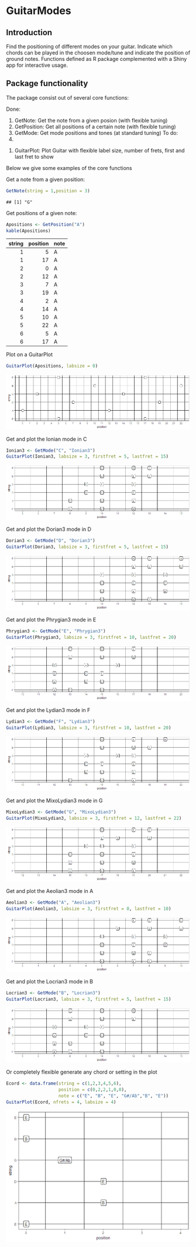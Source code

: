 GuitarModes
================

Introduction
------------

Find the positioning of different modes on your guitar. Indicate which chords can be played in the choosen mode/tune and indicate the position of ground notes. Functions defined as R package complemented with a Shiny app for interactive usage.

Package functionality
---------------------

The package consist out of several core functions:

Done:

1.  GetNote: Get the note from a given posion (with flexible tuning)
2.  GetPosition: Get all positions of a certain note (with flexible tuning)
3.  GetMode: Get mode positions and tones (at standard tuning) To do:
4.  

<!-- -->

1.  GuitarPlot: Plot Guitar with flexible label size, number of frets, first and last fret to show

Below we give some examples of the core functions

Get a note from a given position:

``` r
GetNote(string = 1,position = 3)
```

    ## [1] "G"

Get positions of a given note:

``` r
Apositions <- GetPosition("A")
kable(Apositions)
```

|  string|  position| note |
|-------:|---------:|:-----|
|       1|         5| A    |
|       1|        17| A    |
|       2|         0| A    |
|       2|        12| A    |
|       3|         7| A    |
|       3|        19| A    |
|       4|         2| A    |
|       4|        14| A    |
|       5|        10| A    |
|       5|        22| A    |
|       6|         5| A    |
|       6|        17| A    |

Plot on a GuitarPlot

``` r
GuitarPlot(Apositions, labsize = 0)
```

![](README_files/figure-markdown_github/unnamed-chunk-3-1.png)

Get and plot the Ionian mode in C

``` r
Ionian3 <- GetMode("C", "Ionian3")
GuitarPlot(Ionian3, labsize = 3, firstfret = 5, lastfret = 15)
```

![](README_files/figure-markdown_github/unnamed-chunk-4-1.png)

Get and plot the Dorian3 mode in D

``` r
Dorian3 <- GetMode("D", "Dorian3")
GuitarPlot(Dorian3, labsize = 3, firstfret = 5, lastfret = 15)
```

![](README_files/figure-markdown_github/unnamed-chunk-5-1.png)

Get and plot the Phrygian3 mode in E

``` r
Phrygian3 <- GetMode("E", "Phrygian3")
GuitarPlot(Phrygian3, labsize = 3, firstfret = 10, lastfret = 20)
```

![](README_files/figure-markdown_github/unnamed-chunk-6-1.png)

Get and plot the Lydian3 mode in F

``` r
Lydian3 <- GetMode("F", "Lydian3")
GuitarPlot(Lydian3, labsize = 3, firstfret = 10, lastfret = 20)
```

![](README_files/figure-markdown_github/unnamed-chunk-7-1.png)

Get and plot the MixoLydian3 mode in G

``` r
MixoLydian3 <- GetMode("G", "MixoLydian3")
GuitarPlot(MixoLydian3, labsize = 3, firstfret = 12, lastfret = 22)
```

![](README_files/figure-markdown_github/unnamed-chunk-8-1.png)

Get and plot the Aeolian3 mode in A

``` r
Aeolian3 <- GetMode("A", "Aeolian3")
GuitarPlot(Aeolian3, labsize = 3, firstfret = 0, lastfret = 10)
```

![](README_files/figure-markdown_github/unnamed-chunk-9-1.png)

Get and plot the Locrian3 mode in B

``` r
Locrian3 <- GetMode("B", "Locrian3")
GuitarPlot(Locrian3, labsize = 3, firstfret = 5, lastfret = 15)
```

![](README_files/figure-markdown_github/unnamed-chunk-10-1.png)

Or completely flexible generate any chord or setting in the plot

``` r
Ecord <- data.frame(string = c(1,2,3,4,5,6), 
                    position = c(0,2,2,1,0,0), 
                    note = c("E", "B", "E", "G#/Ab","B", "E"))
GuitarPlot(Ecord, nfrets = 4, labsize = 4)
```

![](README_files/figure-markdown_github/unnamed-chunk-11-1.png)
